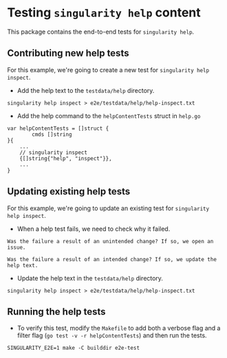 # Testing `singularity help` content

This package contains the end-to-end tests for `singularity help`. 

## Contributing new help tests

For this example, we're going to create a new test for `singularity help inspect`.

* Add the help text to the `testdata/help` directory.

```
singularity help inspect > e2e/testdata/help/help-inspect.txt
```

* Add the help command to the `helpContentTests` struct in `help.go`

```
var helpContentTests = []struct {
        cmds []string
}{
	...
	// singularity inspect
	{[]string{"help", "inspect"}},
	...
}	
```

## Updating existing help tests

For this example, we're going to update an existing test for `singularity help inspect`.

* When a help test fails, we need to check why it failed.

```
Was the failure a result of an unintended change? If so, we open an issue.

Was the failure a result of an intended change? If so, we update the help text.
```

* Update the help text in the `testdata/help` directory.

```
singularity help inspect > e2e/testdata/help/help-inspect.txt
```

## Running the help tests

* To verify this test, modify the `Makefile` to add both a verbose flag and a filter flag (`go test -v -r helpContentTests`) and then run the tests.

```
SINGULARITY_E2E=1 make -C builddir e2e-test
```

